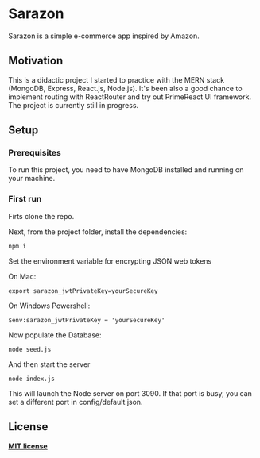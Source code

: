 # Sarazon

Sarazon is a simple e-commerce app inspired by Amazon.

## Motivation

This is a didactic project I started to practice with the MERN stack (MongoDB, Express, React.js, Node.js). It's been also a good chance to implement routing with ReactRouter and try out PrimeReact UI framework.
The project is currently still in progress.

## Setup

### Prerequisites

To run this project, you need to have MongoDB installed and running on your machine.

### First run

Firts clone the repo.

Next, from the project folder, install the dependencies:

```
npm i
```

Set the environment variable for encrypting JSON web tokens

On Mac:

```
export sarazon_jwtPrivateKey=yourSecureKey
```

On Windows Powershell:

```
$env:sarazon_jwtPrivateKey = 'yourSecureKey'
```

Now populate the Database:

```
node seed.js
```

And then start the server

```
node index.js
```

This will launch the Node server on port 3090. If that port is busy, you can set a different port in config/default.json.

## License

**[MIT license](http://opensource.org/licenses/mit-license.php)**
